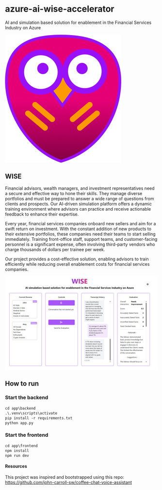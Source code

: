 # azure-ai-wise-accelerator

AI and simulation based solution for enablement in the Financial Services Industry on Azure

![Wise](images/WiseLogoImage.jpg?raw=true)

## WISE

Financial advisors, wealth managers, and investment representatives need a secure and effective way to hone their skills. They manage diverse portfolios and must be prepared to answer a wide range of questions from clients and prospects. Our AI-driven simulation platform offers a dynamic training environment where advisors can practice and receive actionable feedback to enhance their expertise.

Every year, financial services companies onboard new sellers and aim for a swift return on investment. With the constant addition of new products to their extensive portfolios, these companies need their teams to start selling immediately. Training front-office staff, support teams, and customer-facing personnel is a significant expense, often involving third-party vendors who charge thousands of dollars per trainee per week.

Our project provides a cost-effective solution, enabling advisors to train efficiently while reducing overall enablement costs for financial services companies.

![Wise](images/wise1.jpg?raw=true)

## How to run

### Start the backend

```
cd app\backend
.\.venv\scripts\activate
pip install -r requirements.txt
python app.py
```

### Start the frontend

```
cd app\frontend
npm install
npm run dev
```

#### Resources

This project was inspired and bootstrapped using this repo: https://github.com/john-carroll-sw/coffee-chat-voice-assistant
